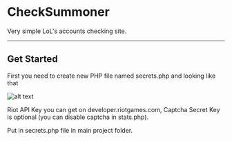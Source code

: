 # CheckSummoner
Very simple LoL's accounts checking site.

---

## Get Started
First you need to create new PHP file named secrets.php and looking like that 

![alt text](http://shatterplayer.rf.gd/secrets.png "secrets.php")

Riot API Key you can get on developer.riotgames.com, Captcha Secret Key is optional (you can disable captcha in stats.php).

Put in secrets.php file in main project folder.
